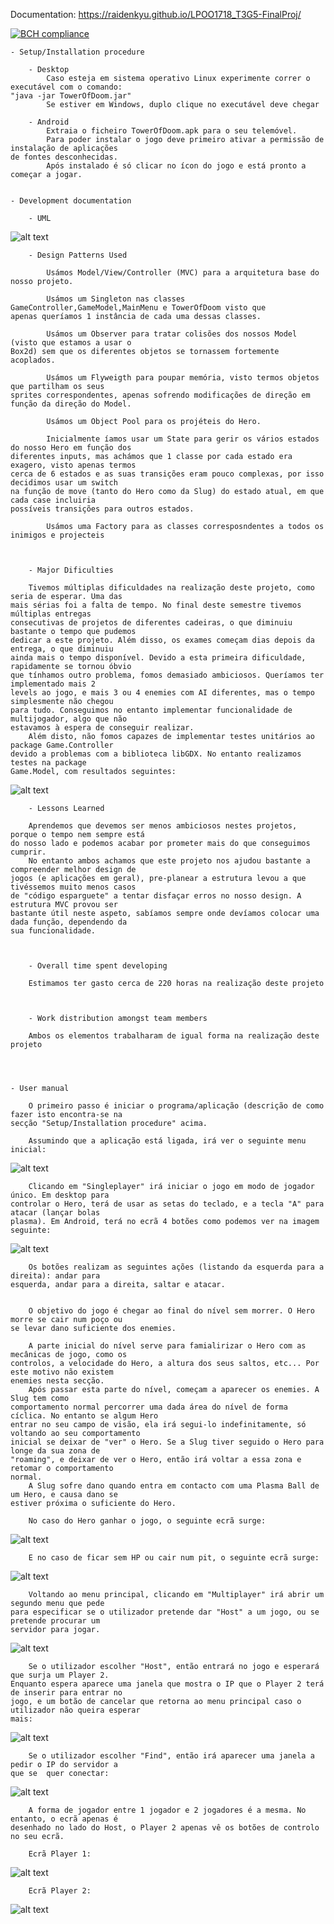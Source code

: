 Documentation:  https://raidenkyu.github.io/LPOO1718_T3G5-FinalProj/

[![BCH compliance](https://bettercodehub.com/edge/badge/Raidenkyu/LPOO1718_T3G5-FinalProj?branch=master&token=7a3186593f43cb221c433a6f92e8fea6ee2bd63f)](https://bettercodehub.com/)


	- Setup/Installation procedure
	
		- Desktop
			Caso esteja em sistema operativo Linux experimente correr o executável com o comando: 
	"java -jar TowerOfDoom.jar"
			Se estiver em Windows, duplo clique no executável deve chegar
	
		- Android
			Extraia o ficheiro TowerOfDoom.apk para o seu telemóvel. 
			Para poder instalar o jogo deve primeiro ativar a permissão de instalação de aplicações 
	de fontes desconhecidas.
			Após instalado é só clicar no ícon do jogo e está pronto a começar a jogar.

	
	- Development documentation
	
		- UML
![alt text](FinalUML.png)
		
		
		
		- Design Patterns Used
			
			Usámos Model/View/Controller (MVC) para a arquitetura base do nosso projeto.
	
			Usámos um Singleton nas classes GameController,GameModel,MainMenu e TowerOfDoom visto que
	apenas queríamos 1 instância de cada uma dessas classes.
	
			Usámos um Observer para tratar colisões dos nossos Model (visto que estamos a usar o
	Box2d) sem que os diferentes objetos se tornassem fortemente acoplados.
	
			Usámos um Flyweigth para poupar memória, visto termos objetos que partilham os seus
	sprites correspondentes, apenas sofrendo modificações de direção em função da direção do Model.
	
			Usámos um Object Pool para os projéteis do Hero.
	
			Inicialmente íamos usar um State para gerir os vários estados do nosso Hero em função dos
	diferentes inputs, mas achámos que 1 classe por cada estado era exagero, visto apenas termos
	cerca de 6 estados e as suas transições eram pouco complexas, por isso decidimos usar um switch
	na função de move (tanto do Hero como da Slug) do estado atual, em que cada case incluiria
	possíveis transições para outros estados.
			
			Usámos uma Factory para as classes corresposndentes a todos os inimigos e projecteis
		
		
		
		- Major Dificulties
		
		Tivemos múltiplas dificuldades na realização deste projeto, como seria de esperar. Uma das
	mais sérias foi a falta de tempo. No final deste semestre tivemos múltiplas entregas
	consecutivas de projetos de diferentes cadeiras, o que diminuiu bastante o tempo que pudemos
	dedicar a este projeto. Além disso, os exames começam dias depois da entrega, o que diminuiu
	ainda mais o tempo disponível. Devido a esta primeira dificuldade, rapidamente se tornou óbvio
	que tínhamos outro problema, fomos demasiado ambiciosos. Queríamos ter implementado mais 2
	levels ao jogo, e mais 3 ou 4 enemies com AI diferentes, mas o tempo simplesmente não chegou
	para tudo. Conseguimos no entanto implementar funcionalidade de multijogador, algo que não
	estavamos à espera de conseguir realizar.
		Além disto, não fomos capazes de implementar testes unitários ao package Game.Controller
	devido a problemas com a biblioteca libGDX. No entanto realizamos testes na package
	Game.Model, com resultados seguintes:
	
![alt text](screenshots/CodeCoverage.png)		
		
		
		- Lessons Learned
		
		Aprendemos que devemos ser menos ambiciosos nestes projetos, porque o tempo nem sempre está
	do nosso lado e podemos acabar por prometer mais do que conseguimos cumprir.
		No entanto ambos achamos que este projeto nos ajudou bastante a compreender melhor design de
	jogos (e aplicações em geral), pre-planear a estrutura levou a que tivéssemos muito menos casos
	de "código esparguete" a tentar disfaçar erros no nosso design. A estrutura MVC provou ser
	bastante útil neste aspeto, sabíamos sempre onde devíamos colocar uma dada função, dependendo da
	sua funcionalidade.
		
		
		
		- Overall time spent developing
		
		Estimamos ter gasto cerca de 220 horas na realização deste projeto
		
		
		
		- Work distribution amongst team members
		
		Ambos os elementos trabalharam de igual forma na realização deste projeto
		
	
	
	
	- User manual
	
		O primeiro passo é iniciar o programa/aplicação (descrição de como fazer isto encontra-se na
	secção "Setup/Installation procedure" acima.
		
		Assumindo que a aplicação está ligada, irá ver o seguinte menu inicial:
			
![alt text](screenshots/StartMenu.png)

		Clicando em "Singleplayer" irá iniciar o jogo em modo de jogador único. Em desktop para
	controlar o Hero, terá de usar as setas do teclado, e a tecla "A" para atacar (lançar bolas
	plasma). Em Android, terá no ecrã 4 botões como podemos ver na imagem seguinte:
		
![alt text](screenshots/)

		Os botões realizam as seguintes ações (listando da esquerda para a direita): andar para
	esquerda, andar para a direita, saltar e atacar.
		
		
		O objetivo do jogo é chegar ao final do nível sem morrer. O Hero morre se cair num poço ou
	se levar dano suficiente dos enemies.
		
		A parte inicial do nível serve para famialirizar o Hero com as mecânicas de jogo, como os
	controlos, a velocidade do Hero, a altura dos seus saltos, etc... Por este motivo não existem
	enemies nesta secção.
		Após passar esta parte do nível, começam a aparecer os enemies. A Slug tem como
	comportamento normal percorrer uma dada área do nível de forma cíclica. No entanto se algum Hero
	entrar no seu campo de visão, ela irá segui-lo indefinitamente, só voltando ao seu comportamento
	inicial se deixar de "ver" o Hero. Se a Slug tiver seguido o Hero para longe da sua zona de
	"roaming", e deixar de ver o Hero, então irá voltar a essa zona e retomar o comportamento
	normal.
		A Slug sofre dano quando entra em contacto com uma Plasma Ball de um Hero, e causa dano se
	estiver próxima o suficiente do Hero.

		No caso do Hero ganhar o jogo, o seguinte ecrã surge:
		
![alt text](android/assets/game_won_background.png)		
		
		E no caso de ficar sem HP ou cair num pit, o seguinte ecrã surge:
		
![alt text](android/assets/game_over_background.png)			



		Voltando ao menu principal, clicando em "Multiplayer" irá abrir um segundo menu que pede
	para especificar se o utilizador pretende dar "Host" a um jogo, ou se pretende procurar um
	servidor para jogar.
		
![alt text](screenshots/MultiplayerMenu.png)		 
				
		Se o utilizador escolher "Host", então entrará no jogo e esperará que surja um Player 2.
	Enquanto espera aparece uma janela que mostra o IP que o Player 2 terá de inserir para entrar no
	jogo, e um botão de cancelar que retorna ao menu principal caso o utilizador não queira esperar
	mais:
		
![alt text](screenshots/HostMenu.png)	

		Se o utilizador escolher "Find", então irá aparecer uma janela a pedir o IP do servidor a
	que se	quer conectar:
		
![alt text](screenshots/FindMenu.png)

		
		A forma de jogador entre 1 jogador e 2 jogadores é a mesma. No entanto, o ecrã apenas é
	desenhado no lado do Host, o Player 2 apenas vê os botões de controlo no seu ecrã.
		
		Ecrã Player 1:			
		
![alt text](screenshots/)		
		
		Ecrã Player 2:
		
![alt text](screenshots/Player2screen.png)


		

